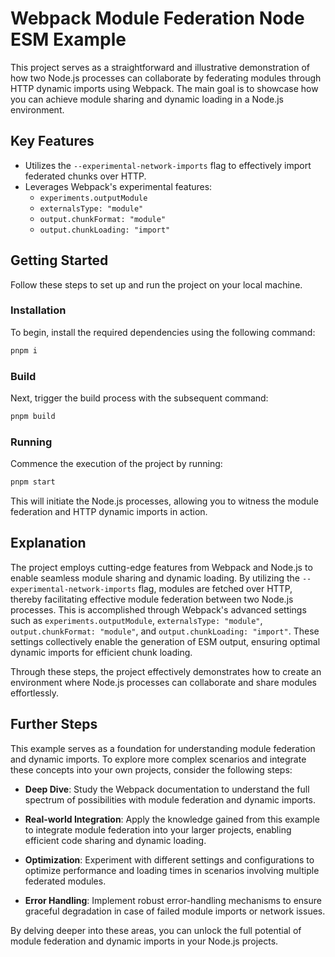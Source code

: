 # Webpack Module Federation Node ESM Example

This project serves as a straightforward and illustrative demonstration of how
two Node.js processes can collaborate by federating modules through HTTP dynamic
imports using Webpack. The main goal is to showcase how you can achieve module
sharing and dynamic loading in a Node.js environment.

## Key Features

- Utilizes the `--experimental-network-imports` flag to effectively import
  federated chunks over HTTP.
- Leverages Webpack's experimental features:
  - `experiments.outputModule`
  - `externalsType: "module"`
  - `output.chunkFormat: "module"`
  - `output.chunkLoading: "import"`

## Getting Started

Follow these steps to set up and run the project on your local machine.

### Installation

To begin, install the required dependencies using the following command:

```sh
pnpm i
```

### Build

Next, trigger the build process with the subsequent command:

```sh
pnpm build
```

### Running

Commence the execution of the project by running:

```sh
pnpm start
```

This will initiate the Node.js processes, allowing you to witness the module
federation and HTTP dynamic imports in action.

## Explanation

The project employs cutting-edge features from Webpack and Node.js to enable
seamless module sharing and dynamic loading. By utilizing the
`--experimental-network-imports` flag, modules are fetched over HTTP, thereby
facilitating effective module federation between two Node.js processes. This is
accomplished through Webpack's advanced settings such as
`experiments.outputModule`, `externalsType: "module"`,
`output.chunkFormat: "module"`, and `output.chunkLoading: "import"`. These
settings collectively enable the generation of ESM output, ensuring optimal
dynamic imports for efficient chunk loading.

Through these steps, the project effectively demonstrates how to create an
environment where Node.js processes can collaborate and share modules
effortlessly.

## Further Steps

This example serves as a foundation for understanding module federation and
dynamic imports. To explore more complex scenarios and integrate these concepts
into your own projects, consider the following steps:

- **Deep Dive**: Study the Webpack documentation to understand the full spectrum
  of possibilities with module federation and dynamic imports.

- **Real-world Integration**: Apply the knowledge gained from this example to
  integrate module federation into your larger projects, enabling efficient code
  sharing and dynamic loading.

- **Optimization**: Experiment with different settings and configurations to
  optimize performance and loading times in scenarios involving multiple
  federated modules.

- **Error Handling**: Implement robust error-handling mechanisms to ensure
  graceful degradation in case of failed module imports or network issues.

By delving deeper into these areas, you can unlock the full potential of module
federation and dynamic imports in your Node.js projects.
